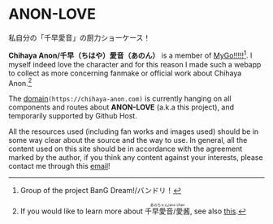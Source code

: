 # ANON-LOVE
私自分の「千早愛音」の厨力ショーケース！

**Chihaya Anon/千早（ちはや）愛音（あのん）** is a member of [MyGo!!!!!](https://bang-dream.com/mygo)[^1]. I myself indeed love the character and for this reason I made such a webapp to collect as more concerning fanmake or official work about Chihaya Anon.[^2]

The [domain](chihaya-anon.com)`(https://chihaya-anon.com)` is currently hanging on all components and routes about **ANON-LOVE** (a.k.a this project), and temporarily supported by Github Host.

All the resources used (including fan works and images used) should be in some way clear about the source and the way to use. In general, all the content used on this site should be in accordance with the agreement marked by the author, if you think any content against your interests, please contact me through this [email](cirisus@outlook.com)!
[^1]:Group of the project BanG Dream!/バンドリ！
[^2]:If you would like to learn more about <ruby>千早愛音/愛酱<rt><span style="display: inline-flex">あのちゃん/ano chan</span></rt></ruby>, see also [this](https://bang-dream.bushimo.jp/mygo/character/chihaya-anon/).